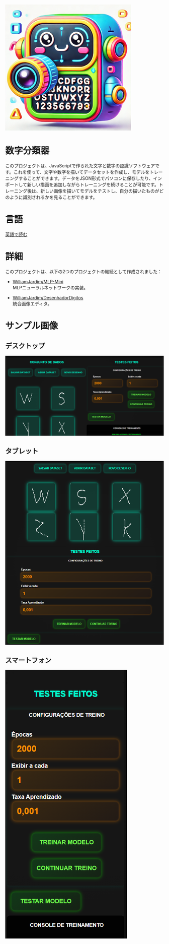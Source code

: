 ![アイコン](./imagens/icone-400x400.png)

# 数字分類器
このプロジェクトは、JavaScriptで作られた文字と数字の認識ソフトウェアです。これを使って、文字や数字を描いてデータセットを作成し、モデルをトレーニングすることができます。データをJSON形式でパソコンに保存したり、インポートして新しい描画を追加しながらトレーニングを続けることが可能です。トレーニング後は、新しい画像を描いてモデルをテストし、自分の描いたものがどのように識別されるかを見ることができます。

# 言語
[英語で読む](./README-en.md)

# 詳細
このプロジェクトは、以下の2つのプロジェクトの継続として作成されました：
- [WilliamJardim/MLP-Mini](https://github.com/WilliamJardim/MLP-mini)  
  MLPニューラルネットワークの実装。

- [WilliamJardim/DesenhadorDigitos](https://github.com/WilliamJardim/desenhadordigitos)  
  統合画像エディタ。

# サンプル画像
## デスクトップ
![デスクトップ](./imagens/demos/demo-desktop.png)

## タブレット
![タブレット](./imagens/demos/demo-tablet.png)

## スマートフォン
![スマートフォン](./imagens/demos/demo-phone.png)

